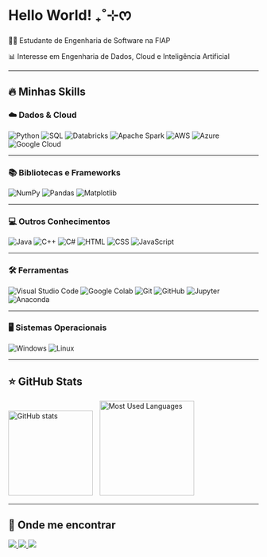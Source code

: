 <h1>Hello World! ₊˚⊹ᰔ</h1>
<p>👩‍💻 Estudante de Engenharia de Software na FIAP</p>
<p>📊 Interesse em Engenharia de Dados, Cloud e Inteligência Artificial</p>

<hr>

<h2>🔥 Minhas Skills</h2>

<h3>☁️ Dados & Cloud</h3>
<p>
  <img alt="Python" src="https://img.shields.io/badge/Python-3776AB?logo=python&logoColor=white">
  <img alt="SQL" src="https://img.shields.io/badge/SQL-336791?logo=postgresql&logoColor=white">
  <img alt="Databricks" src="https://img.shields.io/badge/Databricks-FF3621?logo=databricks&logoColor=white">
  <img alt="Apache Spark" src="https://img.shields.io/badge/Apache%20Spark-E25A1C?logo=apachespark&logoColor=white">
  <img alt="AWS" src="https://img.shields.io/badge/AWS-FF9900?logo=amazon-aws&logoColor=white">
  <img alt="Azure" src="https://img.shields.io/badge/Azure-0078D4?logo=microsoftazure&logoColor=white">
  <img alt="Google Cloud" src="https://img.shields.io/badge/Google%20Cloud-4285F4?logo=googlecloud&logoColor=white">
</p>

<hr>

<h3>📚 Bibliotecas e Frameworks</h3>
<p>
  <img alt="NumPy" src="https://img.shields.io/badge/NumPy-013243?logo=numpy&logoColor=white">
  <img alt="Pandas" src="https://img.shields.io/badge/Pandas-150458?logo=pandas&logoColor=white">
  <img alt="Matplotlib" src="https://img.shields.io/badge/Matplotlib-005C5C?logo=matplotlib&logoColor=white">
</p>

<hr>

<h3>💻 Outros Conhecimentos</h3>
<p>
  <img alt="Java" src="https://img.shields.io/badge/Java-007396?logo=openjdk&logoColor=white">
  <img alt="C++" src="https://img.shields.io/badge/C++-00599C?logo=cplusplus&logoColor=white">
  <img alt="C#" src="https://img.shields.io/badge/C%23-239120?logo=csharp&logoColor=white">
  <img alt="HTML" src="https://img.shields.io/badge/HTML5-E34F26?logo=html5&logoColor=white">
  <img alt="CSS" src="https://img.shields.io/badge/CSS3-1572B6?logo=css3&logoColor=white">
  <img alt="JavaScript" src="https://img.shields.io/badge/JavaScript-F7DF1E?logo=javascript&logoColor=black">
</p>

<hr>

<h3>🛠 Ferramentas</h3>
<p>
  <img alt="Visual Studio Code" src="https://img.shields.io/badge/VS%20Code-0078d7?logo=visual-studio-code&logoColor=white">
  <img alt="Google Colab" src="https://img.shields.io/badge/Google%20Colab-F9AB00?logo=googlecolab&logoColor=white">
  <img alt="Git" src="https://img.shields.io/badge/Git-F05032?logo=git&logoColor=white">
  <img alt="GitHub" src="https://img.shields.io/badge/GitHub-181717?logo=github&logoColor=white">
  <img alt="Jupyter" src="https://img.shields.io/badge/Jupyter-F37626?logo=jupyter&logoColor=white">
  <img alt="Anaconda" src="https://img.shields.io/badge/Anaconda-44A833?logo=anaconda&logoColor=white">
</p>

<hr>

<h3>🖥 Sistemas Operacionais</h3>
<p>
  <img alt="Windows" src="https://img.shields.io/badge/Windows-0078D6?logo=windows&logoColor=white">
  <img alt="Linux" src="https://img.shields.io/badge/Linux-FCC624?logo=linux&logoColor=black">
</p>

<hr>

<h2>⭐ GitHub Stats</h2>

<p>
    <img 
   height="170" 
   style="padding-right: 10px;" 
   src="https://github-readme-stats.vercel.app/api?username=GeovannaSCunha&show_icons=true&border_radius=5&bg_color=fadce6&text_color=eb789f&icon_color=eb789f&title_color=eb789f" alt="GitHub stats">
 <img height = "190" src="https://github-readme-stats.vercel.app/api/top-langs/?username=GeovannaSCunha&layout=compact&border_radius=6&bg_color=fadce6&text_color=eb789f&icon_color=eb789f&title_color=eb789f&card_width=290"" alt="Most Used Languages">
</p>

<hr>

<h2>📌 Onde me encontrar</h2>
<p>
  <a href="https://www.linkedin.com/in/geovanna-silva-cunha-b027b1209/">
    <img src="https://img.shields.io/badge/LinkedIn-0077B5?style=for-the-badge&logo=linkedin&logoColor=white">
  </a>
  <a href="mailto:geovanna.scunha@gmail.com">
    <img src="https://img.shields.io/badge/Gmail-D14836?style=for-the-badge&logo=gmail&logoColor=white">
  </a>
  <a href="https://github.com/GeovannaSCunha">
    <img src="https://img.shields.io/github/followers/GeovannaSCunha?label=follow&style=social">
  </a>
</p>

